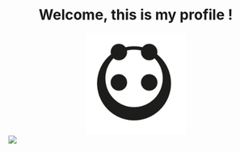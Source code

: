 <div align="center">
  <h1>Welcome, this is my profile !</h1>
  <img height="200px" width="200px" src="pandaMinimalist.png"/>
</div>

<img src="https://github-readme-stats.vercel.app/api/top-langs/?username=leonardodimarchi&layout=compact&theme=tokyonight"/>


